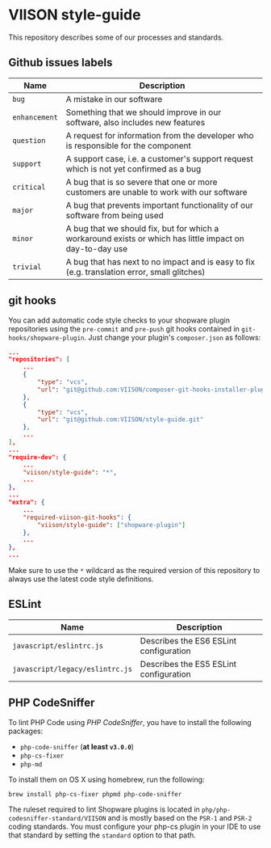 # VIISON style-guide

This repository describes some of our processes and standards.

## Github issues labels

Name              | Description
------------------|-----------------------------------------------------------------------------------------------------------
`bug`             | A mistake in our software
`enhancement`     | Something that we should improve in our software, also includes new features
`question`        | A request for information from the developer who is responsible for the component
`support`         | A support case, i.e. a customer's support request which is not yet confirmed as a bug
`critical`        | A bug that is so severe that one or more customers are unable to work with our software
`major`           | A bug that prevents important functionality of our software from being used
`minor`           | A bug that we should fix, but for which a workaround exists or which has little impact on day-to-day use
`trivial`         | A bug that has next to no impact and is easy to fix (e.g. translation error, small glitches)

## git hooks

You can add automatic code style checks to your shopware plugin repositories using the `pre-commit` and `pre-push` git hooks contained in `git-hooks/shopware-plugin`. Just change your plugin's `composer.json` as follows:

```json
...
"repositories": [
    ...
    {
        "type": "vcs",
        "url": "git@github.com:VIISON/composer-git-hooks-installer-plugin.git"
    },
    {
        "type": "vcs",
        "url": "git@github.com:VIISON/style-guide.git"
    },
    ...
],
...
"require-dev": {
    ...
    "viison/style-guide": "*",
    ...
},
...
"extra": {
    ...
    "required-viison-git-hooks": {
        "viison/style-guide": ["shopware-plugin"]
    },
    ...
},
...
```

Make sure to use the `*` wildcard as the required version of this repository to always use the latest code style definitions.

## ESLint

Name                            | Description
--------------------------------|-----------------------------------------
`javascript/eslintrc.js`        | Describes the ES6 ESLint configuration
`javascript/legacy/eslintrc.js` | Describes the ES5 ESLint configuration

## PHP CodeSniffer

To lint PHP Code using _PHP CodeSniffer_, you have to install the following packages:

* `php-code-sniffer` (**at least `v3.0.0`**)
* `php-cs-fixer`
* `php-md`

To install them on OS X using homebrew, run the following:

```
brew install php-cs-fixer phpmd php-code-sniffer
```

The ruleset required to lint Shopware plugins is located in `php/php-codesniffer-standard/VIISON` and is mostly based on the `PSR-1` and `PSR-2` coding standards. You must configure your php-cs plugin in your IDE to use that standard by setting the `standard` option to that path.
